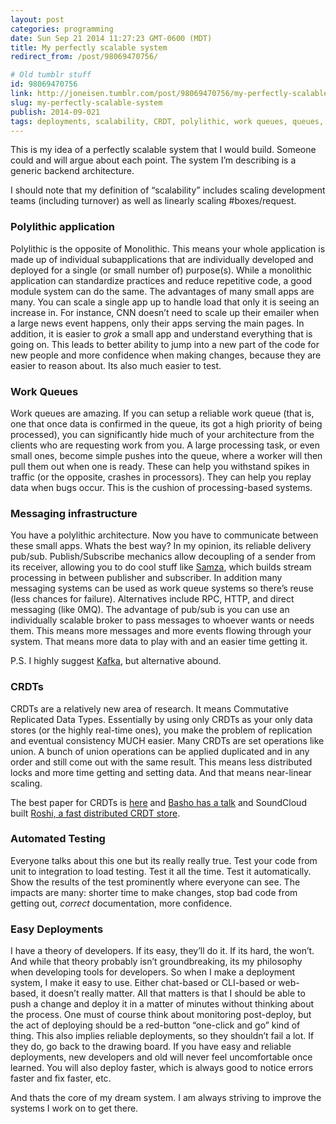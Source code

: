 ```yaml
---
layout: post
categories: programming
date: Sun Sep 21 2014 11:27:23 GMT-0600 (MDT)
title: My perfectly scalable system
redirect_from: /post/98069470756/

# Old tumblr stuff
id: 98069470756
link: http://joneisen.tumblr.com/post/98069470756/my-perfectly-scalable-system
slug: my-perfectly-scalable-system
publish: 2014-09-021
tags: deployments, scalability, CRDT, polylithic, work queues, queues, pub/sub, publish/subscribe
---
```



This is my idea of a perfectly scalable system that I would build. Someone could and will argue about each point. The system I’m describing is a generic backend architecture.

I should note that my definition of “scalability” includes scaling development teams (including turnover) as well as linearly scaling \#boxes/request.

### Polylithic application

Polylithic is the opposite of Monolithic. This means your whole application is made up of individual subapplications that are individually developed and deployed for a single (or small number of) purpose(s). While a monolithic application can standardize practices and reduce repetitive code, a good module system can do the same. The advantages of many small apps are many. You can scale a single app up to handle load that only it is seeing an increase in. For instance, CNN doesn’t need to scale up their emailer when a large news event happens, only their apps serving the main pages. In addition, it is easier to *grok* a small app and understand everything that is going on. This leads to better ability to jump into a new part of the code for new people and more confidence when making changes, because they are easier to reason about. Its also much easier to test.

### Work Queues

Work queues are amazing. If you can setup a reliable work queue (that is, one that once data is confirmed in the queue, its got a high priority of being processed), you can significantly hide much of your architecture from the clients who are requesting work from you. A large processing task, or even small ones, become simple pushes into the queue, where a worker will then pull them out when one is ready. These can help you withstand spikes in traffic (or the opposite, crashes in processors). They can help you replay data when bugs occur. This is the cushion of processing-based systems.

### Messaging infrastructure

You have a polylithic architecture. Now you have to communicate between these small apps. Whats the best way? In my opinion, its reliable delivery pub/sub. Publish/Subscribe mechanics allow decoupling of a sender from its receiver, allowing you to do cool stuff like [Samza](http://samza.incubator.apache.org/), which builds stream processing in between publisher and subscriber. In addition many messaging systems can be used as work queue systems so there’s reuse (less chances for failure). Alternatives include RPC, HTTP, and direct messaging (like 0MQ). The advantage of pub/sub is you can use an individually scalable broker to pass messages to whoever wants or needs them. This means more messages and more events flowing through your system. That means more data to play with and an easier time getting it.

P.S. I highly suggest [Kafka](http://kafka.apache.org/), but alternative abound.

### CRDTs

CRDTs are a relatively new area of research. It means Commutative Replicated Data Types. Essentially by using only CRDTs as your only data stores (or the highly real-time ones), you make the problem of replication and eventual consistency MUCH easier. Many CRDTs are set operations like union. A bunch of union operations can be applied duplicated and in any order and still come out with the same result. This means less distributed locks and more time getting and setting data. And that means near-linear scaling.

The best paper for CRDTs is [here](http://hal.upmc.fr/docs/00/55/55/88/PDF/techreport.pdf) and [Basho has a talk](http://basho.com/tag/crdts/) and SoundCloud built [Roshi, a fast distributed CRDT store](https://github.com/soundcloud/roshi).

### Automated Testing

Everyone talks about this one but its really really true. Test your code from unit to integration to load testing. Test it all the time. Test it automatically. Show the results of the test prominently where everyone can see. The impacts are many: shorter time to make changes, stop bad code from getting out, *correct* documentation, more confidence.

### Easy Deployments

I have a theory of developers. If its easy, they’ll do it. If its hard, the won’t. And while that theory probably isn’t groundbreaking, its my philosophy when developing tools for developers. So when I make a deployment system, I make it easy to use. Either chat-based or CLI-based or web-based, it doesn’t really matter. All that matters is that I should be able to push a change and deploy it in a matter of minutes without thinking about the process. One must of course think about monitoring post-deploy, but the act of deploying should be a red-button “one-click and go” kind of thing. This also implies reliable deployments, so they shouldn’t fail a lot. If they do, go back to the drawing board. If you have easy and reliable deployments, new developers and old will never feel uncomfortable once learned. You will also deploy faster, which is always good to notice errors faster and fix faster, etc.

And thats the core of my dream system. I am always striving to improve the systems I work on to get there.
